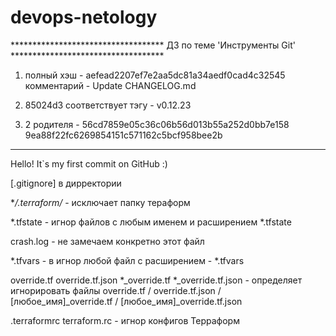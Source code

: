 # devops-netology
*********************************** ДЗ по теме 'Инструменты Git' ***********************************
1)  полный хэш  -  aefead2207ef7e2aa5dc81a34aedf0cad4c32545
    комментарий -  Update CHANGELOG.md
    
2)  85024d3 соответствует тэгу - v0.12.23

3)  2 родителя - 56cd7859e05c36c06b56d013b55a252d0bb7e158 9ea88f22fc6269854151c571162c5bcf958bee2b

****************************************************************************************************
Hello! It`s my first commit on GitHub :)

[.gitignore] в дирректории

**/.terraform/* - исключает папку тераформ

*.tfstate - игнор файлов с любым именем и расширением *.tfstate

crash.log - не замечаем конкретно этот файл

*.tfvars - в игнор любой файл с расширением - *.tfvars

override.tf
override.tf.json
*_override.tf
*_override.tf.json  - определяет игнорировать файлы override.tf / override.tf.json / [любое_имя]_override.tf / [любое_имя]_override.tf.json

.terraformrc
terraform.rc   - игнор конфигов Терраформ

